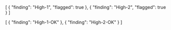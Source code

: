 [
  {
    "finding": "High-1",
    "flagged": true
  },
  {
    "finding": "High-2",
    "flagged": true
  }
]

[
  {
    "finding": "High-1-OK"
  },
  {
    "finding": "High-2-OK"
  }
]
